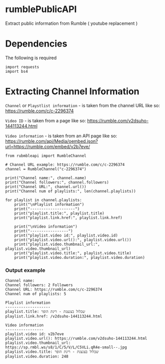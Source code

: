 # rumblePublicAPI
Extract public information from Rumble ( youtube replacement )

# Dependencies
The following is required
```
import requests
import bs4
```

# Extracting Channel Information
`Channel` or `Playstlist information` - is taken from the channel URL like so: https://rumble.com/c/c-2296374

`Video ID` - is taken from a page like so: https://rumble.com/v2dsuho-144113244.html

`Video information` - is taken from an API page like so: https://rumble.com/api/Media/oembed.json?url=https://rumble.com/embed/v2b7eve/

```
from rubmbleapi import RumbleChannel

# Channel URL example: https://rumble.com/c/c-2296374
channel = RumbleChannel("c-2296374")

print("Channel name:", channel.name)
print("Channel followers:", channel.followers)
print("Channel URL:", channel.url())
print("Channel num of playlists:", len(channel.playlists))

for playlist in channel.playlists:
    print("\nPlaylist information")
    print("--------------------")
    print("playlist.title:", playlist.title)
    print("playlist.link.href:", playlist.link.href)

    print("\nVideo information")
    print("-----------------")
    print("playlist.video id:", playlist.video.id)
    print("playlist.video.url():", playlist.video.url())
    print("playlist.video.thumbnail_url:", playlist.video.thumbnail_url)
    print("playlist.video.title:", playlist.video.title)
    print("playlist.video.duration:", playlist.video.duration)
```

### Output example
```
Channel name:
Channel followers: 2 Followers
Channel URL: https://rumble.com/c/c-2296374
Channel num of playlists: 5

Playlist information
--------------------
playlist.title: שבלול בצנצנת - רינת הופר
playlist.link.href: /v2dsuho-144113244.html

Video information
-----------------
playlist.video id: v2b7eve
playlist.video.url(): https://rumble.com/v2dsuho-144113244.html
playlist.video.thumbnail_url: https://sp.rmbl.ws/s8/1/C/5/V/L/C5VLi.qR4e-small--.jpg
playlist.video.title: שבלול בצנצנת - רינת הופר
playlist.video.duration: 248
```


